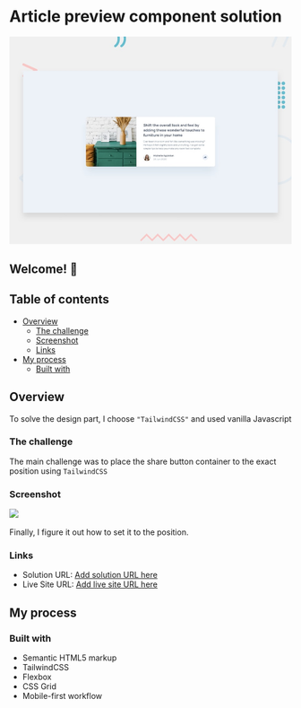 # Article preview component solution

![Design preview for the Article preview component coding challenge](./design/desktop-preview.jpg)

## Welcome! 👋

## Table of contents

- [Overview](#overview)
  - [The challenge](#the-challenge)
  - [Screenshot](#screenshot)
  - [Links](#links)
- [My process](#my-process)
  - [Built with](#built-with)


## Overview

To solve the design part, I choose `"TailwindCSS"` and used vanilla Javascript

### The challenge

The main challenge was to place the share button container to the exact position using `TailwindCSS`

### Screenshot

![](./screenshot.jpg)

Finally, I figure it out how to set it to the position.

### Links

- Solution URL: [Add solution URL here](https://your-solution-url.com)
- Live Site URL: [Add live site URL here](https://your-live-site-url.com)

## My process

### Built with

- Semantic HTML5 markup
- TailwindCSS
- Flexbox
- CSS Grid
- Mobile-first workflow
